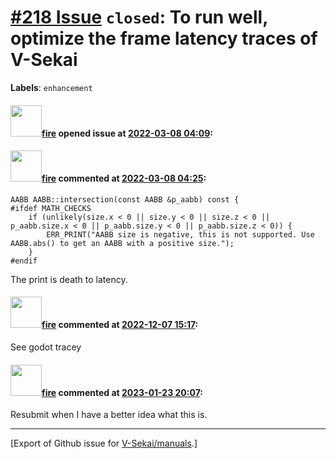 # [\#218 Issue](https://github.com/V-Sekai/manuals/issues/218) `closed`: To run well, optimize the frame latency traces of V-Sekai
**Labels**: `enhancement`


#### <img src="https://avatars.githubusercontent.com/u/32321?u=c2e06a3d2b49a467aa907e54aa259516440267cc&v=4" width="50">[fire](https://github.com/fire) opened issue at [2022-03-08 04:09](https://github.com/V-Sekai/manuals/issues/218):



#### <img src="https://avatars.githubusercontent.com/u/32321?u=c2e06a3d2b49a467aa907e54aa259516440267cc&v=4" width="50">[fire](https://github.com/fire) commented at [2022-03-08 04:25](https://github.com/V-Sekai/manuals/issues/218#issuecomment-1061393102):

```
AABB AABB::intersection(const AABB &p_aabb) const {
#ifdef MATH_CHECKS
	if (unlikely(size.x < 0 || size.y < 0 || size.z < 0 || p_aabb.size.x < 0 || p_aabb.size.y < 0 || p_aabb.size.z < 0)) {
		ERR_PRINT("AABB size is negative, this is not supported. Use AABB.abs() to get an AABB with a positive size.");
	}
#endif
```

The print is death to latency.

#### <img src="https://avatars.githubusercontent.com/u/32321?u=c2e06a3d2b49a467aa907e54aa259516440267cc&v=4" width="50">[fire](https://github.com/fire) commented at [2022-12-07 15:17](https://github.com/V-Sekai/manuals/issues/218#issuecomment-1341119747):

See godot tracey

#### <img src="https://avatars.githubusercontent.com/u/32321?u=c2e06a3d2b49a467aa907e54aa259516440267cc&v=4" width="50">[fire](https://github.com/fire) commented at [2023-01-23 20:07](https://github.com/V-Sekai/manuals/issues/218#issuecomment-1400909137):

Resubmit when I have a better idea what this is.


-------------------------------------------------------------------------------



[Export of Github issue for [V-Sekai/manuals](https://github.com/V-Sekai/manuals).]
